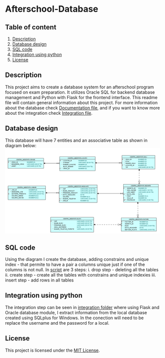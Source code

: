 # Afterschool-Database

## Table of content

1. [Description](#description)
2. [Database design](#database-design)
3. [SQL code](#sql-code)
4. [Integration using python](#integration)
5. [License](#license)
   
## Description
This project aims to create a database system for an afterschool program focused on exam preparation. It utilizes Oracle SQL for backend database management and Python with Flask for the frontend interface.
This readme file will contain general information about this project. For more information about the database check [Documentation file](Documentatie.docx), and if you want to know more about the integration check [Integration file](Documentatie_integrare.docx).

## Database design
This database will have 7 entities and an associative table as shown in diagram below:
![Diagram](conceptuala-1.png)

## SQL code
Using the diagram I create the database, adding constrains and unique index - that permite to have a pair a columns unique just if one of the columns is not null.
In [script](script.sql) are 3 steps:
  i. drop step - deleting all the tables
  ii. create step - create all the tables with constrains and unique indexies
  iii. insert step - add rows in all tables

## Integration using python
The integration step can be seen in [integration folder](integrare) where using Flask and Oracle database module, I extract information from the local database created using SQLplus for Windows. In the conection will need to be replace the username and the password for a local. 

## License
This project is licensed under the [MIT License](LICENSE).
  
